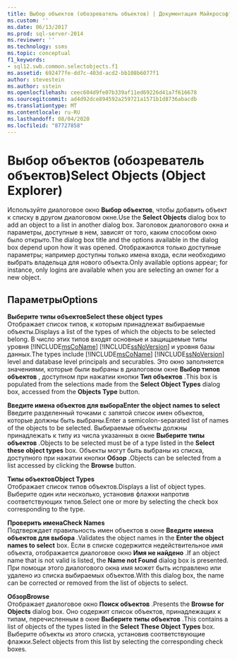 ```yaml
---
title: Выбор объектов (обозреватель объектов) | Документация Майкрософт
ms.custom: ''
ms.date: 06/13/2017
ms.prod: sql-server-2014
ms.reviewer: ''
ms.technology: ssms
ms.topic: conceptual
f1_keywords:
- sql12.swb.common.selectobjects.f1
ms.assetid: 692477fe-dd7c-403d-acd2-bb108b6077f1
author: stevestein
ms.author: sstein
ms.openlocfilehash: ceec604d9fe07b339af11ed69226d41a7f616678
ms.sourcegitcommit: ad4d92dce894592a259721a1571b1d8736abacdb
ms.translationtype: MT
ms.contentlocale: ru-RU
ms.lasthandoff: 08/04/2020
ms.locfileid: "87727858"
---
```

# <a name="select-objects-object-explorer"></a><span data-ttu-id="f896f-102">Выбор объектов (обозреватель объектов)</span><span class="sxs-lookup"><span data-stu-id="f896f-102">Select Objects (Object Explorer)</span></span>
  <span data-ttu-id="f896f-103">Используйте диалоговое окно **Выбор объектов**, чтобы добавить объект к списку в другом диалоговом окне.</span><span class="sxs-lookup"><span data-stu-id="f896f-103">Use the **Select Objects** dialog box to add an object to a list in another dialog box.</span></span> <span data-ttu-id="f896f-104">Заголовок диалогового окна и параметры, доступные в нем, зависят от того, каким способом окно было открыто.</span><span class="sxs-lookup"><span data-stu-id="f896f-104">The dialog box title and the options available in the dialog box depend upon how it was opened.</span></span> <span data-ttu-id="f896f-105">Отображаются только доступные параметры; например доступны только имена входа, если необходимо выбрать владельца для нового объекта.</span><span class="sxs-lookup"><span data-stu-id="f896f-105">Only available options appear; for instance, only logins are available when you are selecting an owner for a new object.</span></span>  
  
## <a name="options"></a><span data-ttu-id="f896f-106">Параметры</span><span class="sxs-lookup"><span data-stu-id="f896f-106">Options</span></span>  
 <span data-ttu-id="f896f-107">**Выберите типы объектов**</span><span class="sxs-lookup"><span data-stu-id="f896f-107">**Select these object types**</span></span>  
 <span data-ttu-id="f896f-108">Отображает список типов, к которым принадлежат выбираемые объекты.</span><span class="sxs-lookup"><span data-stu-id="f896f-108">Displays a list of the types of which the objects to be selected belong.</span></span> <span data-ttu-id="f896f-109">В число этих типов входят основные и защищаемые типы уровня [!INCLUDE[msCoName](../../includes/msconame-md.md)] [!INCLUDE[ssNoVersion](../../includes/ssnoversion-md.md)] и уровня базы данных.</span><span class="sxs-lookup"><span data-stu-id="f896f-109">The types include [!INCLUDE[msCoName](../../includes/msconame-md.md)] [!INCLUDE[ssNoVersion](../../includes/ssnoversion-md.md)] level and database level principals and securables.</span></span> <span data-ttu-id="f896f-110">Это окно заполняется значениями, которые были выбраны в диалоговом окне **Выбор типов объектов** , доступном при нажатии кнопки **Тип объектов** .</span><span class="sxs-lookup"><span data-stu-id="f896f-110">This box is populated from the selections made from the **Select Object Types** dialog box, accessed from the **Objects Type** button.</span></span>  
  
 <span data-ttu-id="f896f-111">**Введите имена объектов для выбора**</span><span class="sxs-lookup"><span data-stu-id="f896f-111">**Enter the object names to select**</span></span>  
 <span data-ttu-id="f896f-112">Введите разделенный точками с запятой список имен объектов, которые должны быть выбраны.</span><span class="sxs-lookup"><span data-stu-id="f896f-112">Enter a semicolon-separated list of names of the objects to be selected.</span></span> <span data-ttu-id="f896f-113">Выбираемые объекты должны принадлежать к типу из числа указанных в окне **Выберите типы объектов** .</span><span class="sxs-lookup"><span data-stu-id="f896f-113">Objects to be selected must be of a type listed in the **Select these object types** box.</span></span> <span data-ttu-id="f896f-114">Объекты могут быть выбраны из списка, доступного при нажатии кнопки **Обзор** .</span><span class="sxs-lookup"><span data-stu-id="f896f-114">Objects can be selected from a list accessed by clicking the **Browse** button.</span></span>  
  
 <span data-ttu-id="f896f-115">**Типы объектов**</span><span class="sxs-lookup"><span data-stu-id="f896f-115">**Object Types**</span></span>  
 <span data-ttu-id="f896f-116">Отображает список типов объектов.</span><span class="sxs-lookup"><span data-stu-id="f896f-116">Displays a list of object types.</span></span> <span data-ttu-id="f896f-117">Выберите один или несколько, установив флажки напротив соответствующих типов.</span><span class="sxs-lookup"><span data-stu-id="f896f-117">Select one or more by selecting the check box corresponding to the type.</span></span>  
  
 <span data-ttu-id="f896f-118">**Проверить имена**</span><span class="sxs-lookup"><span data-stu-id="f896f-118">**Check Names**</span></span>  
 <span data-ttu-id="f896f-119">Подтверждает правильность имен объектов в окне **Введите имена объектов для выбора** .</span><span class="sxs-lookup"><span data-stu-id="f896f-119">Validates the object names in the **Enter the object names to select** box.</span></span> <span data-ttu-id="f896f-120">Если в списке содержится недействительное имя объекта, отображается диалоговое окно **Имя не найдено** .</span><span class="sxs-lookup"><span data-stu-id="f896f-120">If an object name that is not valid is listed, the **Name not Found** dialog box is presented.</span></span> <span data-ttu-id="f896f-121">При помощи этого диалогового окна имя может быть исправлено или удалено из списка выбираемых объектов.</span><span class="sxs-lookup"><span data-stu-id="f896f-121">With this dialog box, the name can be corrected or removed from the list of objects to select.</span></span>  
  
 <span data-ttu-id="f896f-122">**Обзор**</span><span class="sxs-lookup"><span data-stu-id="f896f-122">**Browse**</span></span>  
 <span data-ttu-id="f896f-123">Отображает диалоговое окно **Поиск объектов** .</span><span class="sxs-lookup"><span data-stu-id="f896f-123">Presents the **Browse for Objects** dialog box.</span></span> <span data-ttu-id="f896f-124">Оно содержит список объектов, принадлежащих к типам, перечисленным в окне **Выберите типы объектов** .</span><span class="sxs-lookup"><span data-stu-id="f896f-124">This contains a list of objects of the types listed in the **Select These Object Types** box.</span></span> <span data-ttu-id="f896f-125">Выберите объекты из этого списка, установив соответствующие флажки.</span><span class="sxs-lookup"><span data-stu-id="f896f-125">Select objects from this list by selecting the corresponding check boxes.</span></span>  
  
  
